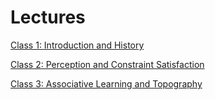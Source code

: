 # Lectures

[Class 1: Introduction and History](Class%201/index.md)

[Class 2: Perception and Constraint Satisfaction](Class%202/index.md)

[Class 3: Associative Learning and Topography](Class%203/index.md)